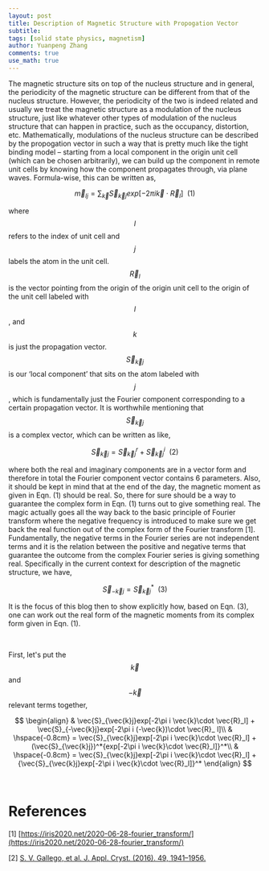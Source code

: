 ```yaml
---
layout: post
title: Description of Magnetic Structure with Propogation Vector
subtitle:
tags: [solid state physics, magnetism]
author: Yuanpeng Zhang
comments: true
use_math: true
---
```


<style>
    .faq-container {
        margin: 0 auto;
    }
    .faq-question {
        margin-bottom: 10px;
        font-weight: bold;
        cursor: pointer;
    }
    .faq-answer {
        display: none;
        margin-bottom: 20px;
    }
    .callout {
        background-color: #e8f4fd; /* Light blue background */
        border-left: 5px solid #007BFF; /* Blue accent on the left */
        box-shadow: 0 2px 5px rgba(0,0,0,0.1); /* Subtle shadow for depth */
        font-family: Arial, sans-serif; /* Ensuring the font is consistent */
    }
    .multiline-span {
        display: block; /* or display: inline-block; */
    }
</style>

The magnetic structure sits on top of the nucleus structure and in general, the periodicity of the magnetic structure can be different from that of the nucleus structure. However, the periodicity of the two is indeed related and usually we treat the magnetic structure as a modulation of the nucleus structure, just like whatever other types of modulation of the nucleus structure that can happen in practice, such as the occupancy, distortion, etc. Mathematically, modulations of the nucleus structure can be described by the propogation vector in such a way that is pretty much like the tight binding model – starting from a local component in the origin unit cell (which can be chosen arbitrarily), we can build up the component in remote unit cells by knowing how the component propagates through, via plane waves. Formula-wise, this can be written as,

$$
\vec{m}_{lj} = \sum_{\vec{k}}\vec{S}_{\vec{k}j}exp[-2\pi i \vec{k}\cdot \vec{R}_l]\ \ (1)
$$

where $$l$$ refers to the index of unit cell and $$j$$ labels the atom in the unit cell. $$\vec{R}_l$$ is the vector pointing from the origin of the origin unit cell to the origin of the unit cell labeled with $$l$$, and $$k$$ is just the propagation vector. $$\vec{S}_{\vec{k}j}$$ is our ‘local component’ that sits on the atom labeled with $$j$$, which is fundamentally just the Fourier component corresponding to a certain propagation vector. It is worthwhile mentioning that $$\vec{S}_{\vec{k}j}$$ is a complex vector, which can be written as like,

$$
\vec{S}_{\vec{k}j} = \vec{S}_{\vec{k}j}^r + \vec{S}_{\vec{k}j}^i\ \ (2)
$$

where both the real and imaginary components are in a vector form and therefore in total the Fourier component vector contains 6 parameters. Also, it should be kept in mind that at the end of the day, the magnetic moment as given in Eqn. (1) should be real. So, there for sure should be a way to guarantee the complex form in Eqn. (1) turns out to give something real. The magic actually goes all the way back to the basic principle of Fourier transform where the negative frequency is introduced to make sure we get back the real function out of the complex form of the Fourier transform [1]. Fundamentally, the negative terms in the Fourier series are not independent terms and it is the relation between the positive and negative terms that guarantee the outcome from the complex Fourier series is giving something real. Specifically in the current context for description of the magnetic structure, we have,

$$
\vec{S}_{-\vec{k}j} = \vec{S}_{\vec{k}j}^*\ \ (3)
$$

It is the focus of this blog then to show explicitly how, based on Eqn. (3), one can work out the real form of the magnetic moments from its complex form given in Eqn. (1).

<br>

First, let's put the $$\vec{k}$$ and $$-\vec{k}$$ relevant terms together,

$$
\begin{align}
& \vec{S}_{\vec{k}j}exp[-2\pi i \vec{k}\cdot \vec{R}_l] + \vec{S}_{-\vec{k}j}exp[-2\pi i (-\vec{k})\cdot \vec{R}_ l]\\
& \hspace{-0.8cm} = \vec{S}_{\vec{k}j}exp[-2\pi i \vec{k}\cdot \vec{R}_l] + (\vec{S}_{\vec{k}j})^*{exp[-2\pi i \vec{k}\cdot \vec{R}_l]}^*\\
& \hspace{-0.8cm} = \vec{S}_{\vec{k}j}exp[-2\pi i \vec{k}\cdot \vec{R}_l] + {\vec{S}_{\vec{k}j}exp[-2\pi i \vec{k}\cdot \vec{R}_l]}^*
\end{align}
$$

<br>

References
===

[1] [https://iris2020.net/2020-06-28-fourier_transform/](https://iris2020.net/2020-06-28-fourier_transform/)

[2] [S. V. Gallego, et al. J. Appl. Cryst. (2016). 49, 1941–1956.](https://doi.org/10.1107/S1600576716015491)